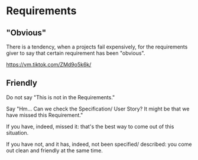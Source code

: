 # Requirements

## "Obvious"

There is a tendency, when a projects fail expensively, for the requirements giver to say that certain requirement has been "obvious".

https://vm.tiktok.com/ZMd9o5k6k/

## Friendly

Do not say "This is not in the Requirements."

Say "Hm... Can we check the Specification/ User Story? It might be that we have missed this Requirement."

If you have, indeed, missed it: that's the best way to come out of this situation.

If you have not, and it has, indeed, not been specified/ described: you come out clean and friendly at the same time.
